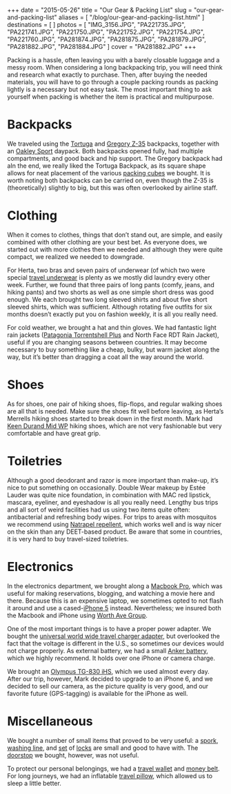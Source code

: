 +++
date    = "2015-05-26"
title   = "Our Gear & Packing List"
slug    = "our-gear-and-packing-list"
aliases = [ "/blog/our-gear-and-packing-list.html" ]
destinations = [ ]
photos  = [
  "IMG_3156.JPG", "PA221735.JPG", "PA221741.JPG", "PA221750.JPG", "PA221752.JPG",
  "PA221754.JPG", "PA221760.JPG", "PA281874.JPG", "PA281875.JPG", "PA281879.JPG",
  "PA281882.JPG", "PA281884.JPG"
]
cover = "PA281882.JPG"
+++

Packing is a hassle, often leaving you with a barely closable luggage and a messy room. When considering a long backpacking trip, you will need think and research what exactly to purchase. Then, after buying the needed materials, you will have to go through a couple packing rounds as packing lightly is a necessary but not easy task. The most important thing to ask yourself when packing is whether the item is practical and multipurpose.

<!--more-->
# Backpacks
We traveled using the [Tortuga](http://www.tortugabackpacks.com/products/tortuga-travel-backpack) and [Gregory Z-35](http://gregorypacks.com/en/GM394_cfg.html?dwvar_GM394__cfg_gmp_color=storm_black#q=z35&start=1) backpacks, together with an [Oakley Sport](http://www.oakley.com/en/20l-tech-sport-backpack/product/92604) daypack. Both backpacks opened fully, had multiple compartments, and good back and hip support. The Gregory backpack had aIn the end, we really liked the Tortuga Backpack, as its square shape allows for neat placement of the various [packing cubes](http://shop.eaglecreek.com/packit-cube-set/d/1322_cl_2541) we bought. It is worth noting both backpacks can be carried on, even though the Z-35 is (theoretically) slightly to big, but this was often overlooked by airline staff.

# Clothing
When it comes to clothes, things that don’t stand out, are simple, and easily combined with other clothing are your best bet. As everyone does, we started out with more clothes then we needed and although they were quite compact, we realized we needed to downgrade.

For Herta, two bras and seven pairs of underwear (of which two were special [travel underwear](http://www.icebreaker.com/en/underwear/siren-hipkini-canopy/102041.html) is plenty as we mostly did laundry every other week. Further, we found that three pairs of long pants (comfy, jeans, and hiking pants) and two shorts as well as one simple short dress was good enough. We each brought two long sleeved shirts and about five short sleeved shirts, which was sufficient. Although rotating five outfits for six months doesn’t exactly put you on fashion weekly, it is all you really need.

For cold weather, we brought a hat and thin gloves. We had fantastic light rain jackets ([Patagonia Torrentshell Plus](http://www.patagonia.com/us/product/mens-torrentshell-waterproof-rain-jacket?p=83801-0) and North Face RDT Rain Jacket), useful if you are changing seasons between countries. It may become necessary to buy something like a cheap, bulky, but warm jacket along the way, but it’s better than dragging a coat all the way around the world.

# Shoes
As for shoes, one pair of hiking shoes, flip-flops, and regular walking shoes are all that is needed. Make sure the shoes fit well before leaving, as Herta’s Merrells hiking shoes started to break down in the first month. Mark had [Keen Durand Mid WP](http://www.keenfootwear.com/product/shoes/men/durand-mid-wp) hiking shoes, which are not very fashionable but very comfortable and have great grip.

# Toiletries
Although a good deodorant and razor is more important than make-up, it’s nice to put something on occasionally. Double Wear makeup by Estée Lauder was quite nice foundation, in combination with MAC red lipstick, mascara, eyeliner, and eyeshadow is all you really need. Lengthy bus trips and all sort of weird facilities had us using two items quite often: antibacterial and refreshing body wipes. For trips to areas with mosquitos we recommend using [Natrapel repellent](http://www.rei.com/product/800712), which works well and is way nicer on the skin than any DEET-based product. Be aware that some in countries, it is very hard to buy travel-sized toiletries.

# Electronics
In the electronics department, we brought along a [Macbook Pro](https://www.apple.com/macbook-pro/), which was useful for making reservations, blogging, and watching a movie here and there. Because this is an expensive laptop, we sometimes opted to not flash it around and use a cased-[iPhone 5](https://www.apple.com/iphone/) instead. Nevertheless; we insured both the Macbook and iPhone using [Worth Ave Group](http://www.worthavegroup.com/).

One of the most important things is to have a proper power adapter. We bought the [universal world wide travel charger adapter](http://www.amazon.com/Newdigi%C2%AE-Universal-Travel-Charger-Adapter/dp/B00J6WDSF2), but overlooked the fact that the voltage is different in the U.S., so sometimes our devices would not charge properly. As external battery, we had a small [Anker battery](http://www.ianker.com/support-c1-g95.html), which we highly recommend. It holds over one iPhone or camera charge.

We brought an [Olympus TG-830 iHS](http://www.amazon.com/Olympus-Stylus-TG-830-Digital-Optical/dp/B00AQ2BVQE), which we used almost every day. After our trip, however, Mark decided to upgrade to an iPhone 6, and we decided to sell our camera, as the picture quality is very good, and our favorite future (GPS-tagging) is available for the iPhone as well.

# Miscellaneous
We bought a number of small items that proved to be very useful: a [spork](http://www.amazon.com/gp/product/B003H6Z5KO), [washing line](http://www.amazon.com/gp/product/B000N8GXSW), and [set](http://www.amazon.com/gp/product/B000WB1FGK) of [locks](http://www.amazon.com/gp/product/B001M0O0EE) are small and good to have with. The [doorstop](http://www.amazon.com/gp/product/B000IO8SZC) we bought, however, was not useful.

To protect our personal belongings, we had a [travel wallet](http://www.amazon.com/gp/product/B00BJ8RCAI) and [money belt](http://www.amazon.com/gp/product/B001RW7HCO). For long journeys, we had an inflatable [travel pillow](http://www.amazon.com/gp/product/B001DYDAEK), which allowed us to sleep a little better.